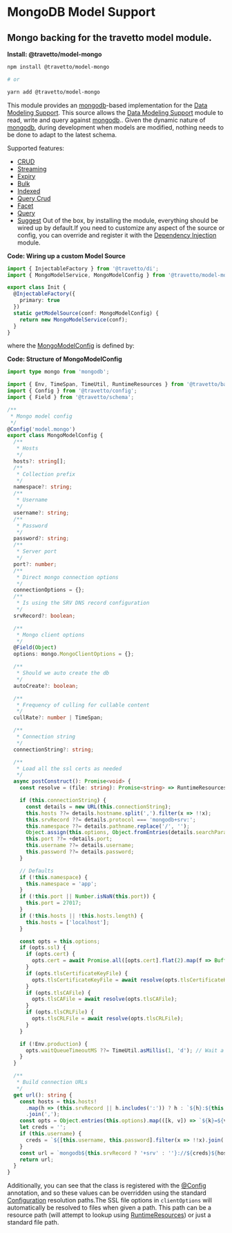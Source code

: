 <!-- This file was generated by @travetto/doc and should not be modified directly -->
<!-- Please modify https://github.com/travetto/travetto/tree/main/module/model-mongo/DOC.tsx and execute "npx trv doc" to rebuild -->
# MongoDB Model Support

## Mongo backing for the travetto model module.

**Install: @travetto/model-mongo**
```bash
npm install @travetto/model-mongo

# or

yarn add @travetto/model-mongo
```

This module provides an [mongodb](https://mongodb.com)-based implementation for the [Data Modeling Support](https://github.com/travetto/travetto/tree/main/module/model#readme "Datastore abstraction for core operations.").  This source allows the [Data Modeling Support](https://github.com/travetto/travetto/tree/main/module/model#readme "Datastore abstraction for core operations.") module to read, write and query against [mongodb](https://mongodb.com).. Given the dynamic nature of [mongodb](https://mongodb.com), during development when models are modified, nothing needs to be done to adapt to the latest schema. 

Supported features:
   *  [CRUD](https://github.com/travetto/travetto/tree/main/module/model/src/service/crud.ts#L11)
   *  [Streaming](https://github.com/travetto/travetto/tree/main/module/model/src/service/stream.ts#L3)
   *  [Expiry](https://github.com/travetto/travetto/tree/main/module/model/src/service/expiry.ts#L11)
   *  [Bulk](https://github.com/travetto/travetto/tree/main/module/model/src/service/bulk.ts#L19)
   *  [Indexed](https://github.com/travetto/travetto/tree/main/module/model/src/service/indexed.ts#L12)
   *  [Query Crud](https://github.com/travetto/travetto/tree/main/module/model-query/src/service/crud.ts#L11)
   *  [Facet](https://github.com/travetto/travetto/tree/main/module/model-query/src/service/facet.ts#L12)
   *  [Query](https://github.com/travetto/travetto/tree/main/module/model-query/src/service/query.ts#L10)
   *  [Suggest](https://github.com/travetto/travetto/tree/main/module/model-query/src/service/suggest.ts#L12)
Out of the box, by installing the module, everything should be wired up by default.If you need to customize any aspect of the source or config, you can override and register it with the [Dependency Injection](https://github.com/travetto/travetto/tree/main/module/di#readme "Dependency registration/management and injection support.") module.

**Code: Wiring up a custom Model Source**
```typescript
import { InjectableFactory } from '@travetto/di';
import { MongoModelService, MongoModelConfig } from '@travetto/model-mongo';

export class Init {
  @InjectableFactory({
    primary: true
  })
  static getModelSource(conf: MongoModelConfig) {
    return new MongoModelService(conf);
  }
}
```

where the [MongoModelConfig](https://github.com/travetto/travetto/tree/main/module/model-mongo/src/config.ts#L11) is defined by:

**Code: Structure of MongoModelConfig**
```typescript
import type mongo from 'mongodb';

import { Env, TimeSpan, TimeUtil, RuntimeResources } from '@travetto/base';
import { Config } from '@travetto/config';
import { Field } from '@travetto/schema';

/**
 * Mongo model config
 */
@Config('model.mongo')
export class MongoModelConfig {
  /**
   * Hosts
   */
  hosts?: string[];
  /**
   * Collection prefix
   */
  namespace?: string;
  /**
   * Username
   */
  username?: string;
  /**
   * Password
   */
  password?: string;
  /**
   * Server port
   */
  port?: number;
  /**
   * Direct mongo connection options
   */
  connectionOptions = {};
  /**
   * Is using the SRV DNS record configuration
   */
  srvRecord?: boolean;

  /**
   * Mongo client options
   */
  @Field(Object)
  options: mongo.MongoClientOptions = {};

  /**
   * Should we auto create the db
   */
  autoCreate?: boolean;

  /**
   * Frequency of culling for cullable content
   */
  cullRate?: number | TimeSpan;

  /**
   * Connection string
   */
  connectionString?: string;

  /**
   * Load all the ssl certs as needed
   */
  async postConstruct(): Promise<void> {
    const resolve = (file: string): Promise<string> => RuntimeResources.resolve(file).then(v => v, () => file);

    if (this.connectionString) {
      const details = new URL(this.connectionString);
      this.hosts ??= details.hostname.split(',').filter(x => !!x);
      this.srvRecord ??= details.protocol === 'mongodb+srv:';
      this.namespace ??= details.pathname.replace('/', '');
      Object.assign(this.options, Object.fromEntries(details.searchParams.entries()));
      this.port ??= +details.port;
      this.username ??= details.username;
      this.password ??= details.password;
    }

    // Defaults
    if (!this.namespace) {
      this.namespace = 'app';
    }
    if (!this.port || Number.isNaN(this.port)) {
      this.port = 27017;
    }
    if (!this.hosts || !this.hosts.length) {
      this.hosts = ['localhost'];
    }

    const opts = this.options;
    if (opts.ssl) {
      if (opts.cert) {
        opts.cert = await Promise.all([opts.cert].flat(2).map(f => Buffer.isBuffer(f) ? f : resolve(f)));
      }
      if (opts.tlsCertificateKeyFile) {
        opts.tlsCertificateKeyFile = await resolve(opts.tlsCertificateKeyFile);
      }
      if (opts.tlsCAFile) {
        opts.tlsCAFile = await resolve(opts.tlsCAFile);
      }
      if (opts.tlsCRLFile) {
        opts.tlsCRLFile = await resolve(opts.tlsCRLFile);
      }
    }

    if (!Env.production) {
      opts.waitQueueTimeoutMS ??= TimeUtil.asMillis(1, 'd'); // Wait a day in dev mode
    }
  }

  /**
   * Build connection URLs
   */
  get url(): string {
    const hosts = this.hosts!
      .map(h => (this.srvRecord || h.includes(':')) ? h : `${h}:${this.port ?? 27017}`)
      .join(',');
    const opts = Object.entries(this.options).map(([k, v]) => `${k}=${v}`).join('&');
    let creds = '';
    if (this.username) {
      creds = `${[this.username, this.password].filter(x => !!x).join(':')}@`;
    }
    const url = `mongodb${this.srvRecord ? '+srv' : ''}://${creds}${hosts}/${this.namespace}?${opts}`;
    return url;
  }
}
```

Additionally, you can see that the class is registered with the [@Config](https://github.com/travetto/travetto/tree/main/module/config/src/decorator.ts#L13) annotation, and so these values can be overridden using the standard [Configuration](https://github.com/travetto/travetto/tree/main/module/config#readme "Configuration support") resolution paths.The SSL file options in `clientOptions` will automatically be resolved to files when given a path.  This path can be a resource path (will attempt to lookup using [RuntimeResources](https://github.com/travetto/travetto/tree/main/module/base/src/runtime.ts#L68)) or just a standard file path.
